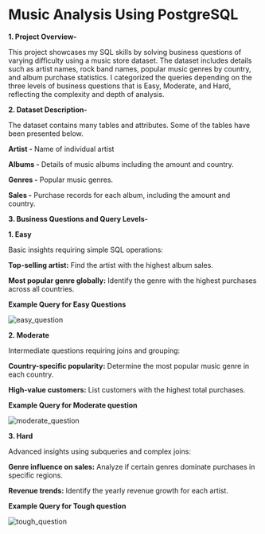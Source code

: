 # Music Analysis Using PostgreSQL

**1. Project Overview-**  

This project showcases my SQL skills by solving business questions of varying difficulty using a music store dataset. The dataset includes details such as artist names, rock band names, popular music genres by country, and album purchase statistics.
I categorized the queries depending on the three levels of business questions that is Easy, Moderate, and Hard, reflecting the complexity and depth of analysis.

**2. Dataset Description-**

The dataset contains many tables and attributes. Some of the tables have been presented below.

**Artist -**  Name of individual artist

**Albums -** Details of music albums including the amount and country.

**Genres -** Popular music genres.

**Sales -** Purchase records for each album, including the amount and country.

**3. Business Questions and Query Levels-**

**1. Easy**

Basic insights requiring simple SQL operations:

**Top-selling artist:** Find the artist with the highest album sales.

**Most popular genre globally:** Identify the genre with the highest purchases across all countries.

**Example Query for Easy Questions**

![easy_question](https://github.com/user-attachments/assets/424fade5-f5ad-40f5-bfea-f3593c862b00)



**2. Moderate**

Intermediate questions requiring joins and grouping:

**Country-specific popularity:** Determine the most popular music genre in each country.

**High-value customers:** List customers with the highest total purchases.

**Example Query for Moderate question**

![moderate_question](https://github.com/user-attachments/assets/4c7c4438-5c99-405a-b941-39d861a728e4)



**3. Hard**

Advanced insights using subqueries and complex joins:

**Genre influence on sales:** Analyze if certain genres dominate purchases in specific regions.

**Revenue trends:** Identify the yearly revenue growth for each artist.

**Example Query for Tough question**

![tough_question](https://github.com/user-attachments/assets/04cf6759-9d4b-4e65-a5a8-5737c518f19d)







